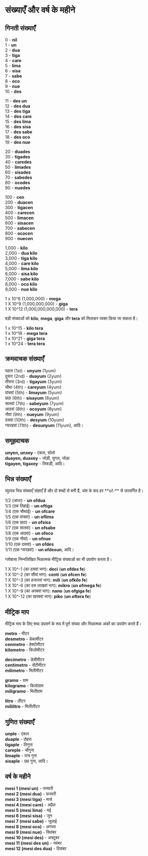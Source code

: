 <h1>संख्याएँ और वर्ष के महीने</h1>
<p>
</p>
<h2>गिनती संख्याएँ</h2>
<p>0 - <strong>nil</strong><br /> 1 - <strong>un</strong><br /> 2 - <strong>dua</strong><br /> 3 -
	<strong>tiga</strong><br /> 4 - <strong>care</strong><br /> 5 - <strong>lima</strong><br /> 6 -
	<strong>sisa</strong><br /> 7 - <strong>sabe</strong><br /> 8 - <strong>oco</strong><br /> 9 -
	<strong>nue</strong><br /> 10 - <strong>des</strong></p>
<p>11 - <strong>des un</strong><br /> 12 - <strong>des dua</strong><br /> 13 - <strong>des tiga</strong><br /> 14 -
	<strong>des care</strong><br /> 15 - <strong>des lima</strong><br /> 16 - <strong>des sisa</strong><br /> 17 -
	<strong>des sabe</strong><br /> 18 - <strong>des oco</strong><br /> 19 - <strong>des nue</strong></p>
<p>20 - <strong>duades</strong><br /> 30 - <strong>tigades</strong><br /> 40 - <strong>caredes</strong><br /> 50 -
	<strong>limades</strong><br /> 60 - <strong>sisades</strong><br /> 70 - <strong>sabedes</strong><br /> 80 -
	<strong>ocodes</strong><br /> 90 - <strong>nuedes</strong></p>
<p>100 - <strong>cen</strong><br /> 200 - <strong>duacen</strong><br /> 300 - <strong>tigacen</strong><br /> 400 -
	<strong>carecen</strong><br /> 500 - <strong>limacen</strong><br /> 600 - <strong>sisacen</strong><br /> 700 -
	<strong>sabecen</strong><br /> 800 - <strong>ococen</strong><br /> 900 - <strong>nuecen</strong></p>
<p>1,000 - <strong>kilo</strong><br /> 2,000 - <strong>dua kilo</strong><br /> 3,000 - <strong>tiga kilo</strong><br />
	4,000 - <strong>care kilo</strong><br /> 5,000 - <strong>lima kilo</strong><br /> 6,000 - <strong>sisa
		kilo</strong><br /> 7,000 - <strong>sabe kilo</strong><br /> 8,000 - <strong>oco kilo</strong><br /> 9,000 -
	<strong>nue kilo</strong></p>
<p>1 x 10^6 (1,000,000) - <strong>mega</strong><br /> 1 X 10^9 (1,000,000,000) - <strong>giga</strong><br /> 1 X 10^12
	(1,000,000,000,000) - <strong>tera</strong> </p>
<p>बड़ी संख्याओं को <strong>kilo</strong>, <strong>mega</strong>, <strong>giga</strong> और <strong>tera</strong> को
	मिलाकर व्यक्त किया जा सकता है।</p>
<p>1 x 10^15 - <strong>kilo tera</strong><br /> 1 x 10^18 - <strong>mega tera</strong><br /> 1 x 10^21 - <strong>giga
		tera</strong><br /> 1 x 10^24 - <strong>tera tera</strong> </p>
<h2>क्रमवाचक संख्याएँ</h2>
<p>पहला (1st) - <strong>unyum</strong> (1yum)<br /> दूसरा (2nd) - <strong>duayum</strong> (2yum)<br /> तीसरा (3rd) -
	<strong>tigayum</strong> (3yum)<br /> चौथा (4th) - <strong>careyum</strong> (4yum)<br /> पांचवां (5th) -
	<strong>limayum</strong> (5yum)<br /> छठा (6th) - <strong>sisayum</strong> (6yum)<br /> सातवां (7th) -
	<strong>sabeyum</strong> (7yum)<br /> आठवां (8th) - <strong>ocoyum</strong> (8yum)<br /> नौवां (9th) -
	<strong>nueyum</strong> (9yum)<br /> दसवां (10th) - <strong>desyum</strong> (10yum)<br /> ग्यारहवां (11th) -
	<strong>desunyum</strong> (11yum), आदि।</p>
<h2>समूहवाचक</h2>
<p><strong>unyen, unxey</strong> - एकल, सोलो<br />
	<strong>duayen, duaxey</strong> - जोड़ी, युगल, जोड़ा<br />
	<strong>tigayen, tigaxey</strong> - तिकड़ी, आदि।
</p>
<h2>भिन्न संख्याएँ</h2>
<p>व्युत्पन्न भिन्न संख्याएँ संज्ञाएँ हैं और दो शब्दों से बनी हैं, अंश के बाद हर **of-** से उपसर्गित है।</p>
<p>1/2 (आधा) - <strong>un ofdua</strong><br /> 1/3 (एक तिहाई) - <strong>un oftiga</strong><br /> 1/4 (एक चौथाई) -
	<strong>un ofcare</strong><br /> 1/5 (एक पांचवां) - <strong>un oflima</strong><br /> 1/6 (एक छठा) - <strong>un
		ofsisa</strong><br /> 1/7 (एक सातवां) - <strong>un ofsabe</strong><br /> 1/8 (एक आठवां) - <strong>un
		ofoco</strong><br /> 1/9 (एक नौवां) - <strong>un ofnue</strong><br /> 1/10 (एक दसवां) - <strong>un
		ofdes</strong><br /> 1/11 (एक ग्यारहवां) - <strong>un ofdesun</strong>, आदि।</p>
<p>ग्लोबासा निम्नलिखित भिन्नात्मक मीट्रिक संख्याओं का भी उपयोग करता है। </p>
<p>1 X 10^-1 (का दसवां भाग): <strong>deci</strong> (<strong>un ofdes fe</strong>)<br /> 1 X 10^-2 (का सौवां भाग):
	<strong>centi</strong> (<strong>un ofcen fe</strong>)<br /> 1 X 10^-3 (का हजारवां भाग): <strong>mili</strong>
	(<strong>un ofkilo fe</strong>)<br /> 1 X 10^-6 (का दस लाखवां भाग): <strong>mikro</strong> (<strong>un ofmega
		fe</strong>)<br /> 1 X 10^-9 (का अरबवां भाग): <strong>nano</strong> (<strong>un ofgiga fe</strong>)<br /> 1 X
	10^-12 (का खरबवां भाग): <strong>piko</strong> (<strong>un oftera fe</strong>)</p>
<h2>मीट्रिक माप</h2>
<p>मीट्रिक माप के लिए शब्द उपसर्ग के रूप में पूर्ण संख्या और भिन्नात्मक अंकों का उपयोग करते हैं।</p>
<p><strong>metro</strong> - मीटर<br />
	<strong>desmetro</strong> - डेकामीटर<br />
	<strong>cenmetro</strong> - हेक्टोमीटर<br />
	<strong>kilometro</strong> - किलोमीटर
</p>
<p><strong>decimetro</strong> - डेसीमीटर<br />
	<strong>centimetro</strong> - सेंटीमीटर<br />
	<strong>milimetro</strong> - मिलीमीटर
</p>
<p><strong>gramo</strong> - ग्राम<br />
	<strong>kilogramo</strong> - किलोग्राम<br />
	<strong>miligramo</strong> - मिलीग्राम
</p>
<p><strong>litro</strong> - लीटर<br />
	<strong>mililitro</strong> - मिलीलीटर
</p>
<h2>गुणित संख्याएँ</h2>
<p><strong>unple</strong> - एकल<br />
	<strong>duaple</strong> - दोहरा<br />
	<strong>tigaple</strong> - तिगुना<br />
	<strong>careple</strong> - चौगुना<br />
	<strong>limaple</strong> - पांच गुना<br />
	<strong>sisaple</strong> - छह गुना, आदि।
</p>
<h2>वर्ष के महीने</h2>
<p><strong>mesi 1 (mesi un)</strong> - जनवरी<br />
	<strong>mesi 2 (mesi dua)</strong> - फरवरी<br />
	<strong>mesi 3 (mesi tiga)</strong> - मार्च<br />
	<strong>mesi 4 (mesi care)</strong> - अप्रैल<br />
	<strong>mesi 5 (mesi lima)</strong> - मई<br />
	<strong>mesi 6 (mesi sisa)</strong> - जून<br />
	<strong>mesi 7 (mesi sabe)</strong> - जुलाई<br />
	<strong>mesi 8 (mesi oco)</strong> - अगस्त<br />
	<strong>mesi 9 (mesi nue)</strong> - सितंबर<br />
	<strong>mesi 10 (mesi des)</strong> - अक्टूबर<br />
	<strong>mesi 11 (mesi des un)</strong> - नवंबर<br />
	<strong>mesi 12 (mesi des dua)</strong> - दिसंबर
</p>
<p></p>
